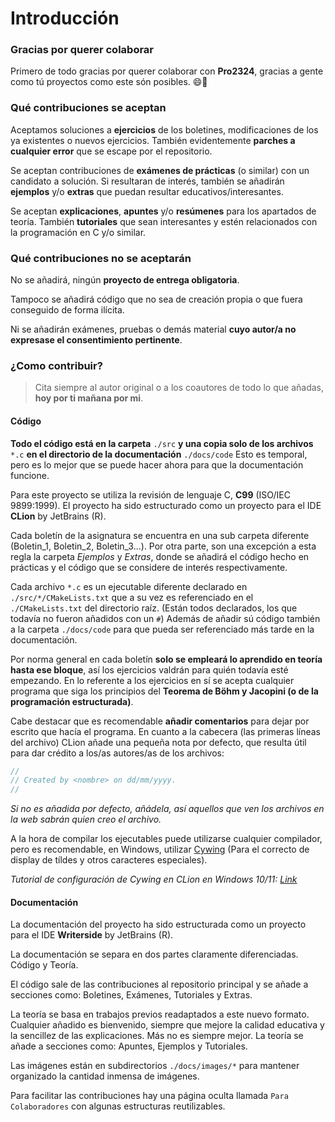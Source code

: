# Introducción

### Gracias por querer colaborar

Primero de todo gracias por querer colaborar con **Pro2324**, gracias a gente como tú proyectos como este són posibles.
😄🥰

### Qué contribuciones se aceptan

Aceptamos soluciones a **ejercicios** de los boletines, modificaciones de los ya existentes o nuevos ejercicios. También
evidentemente **parches a cualquier error** que se escape por el repositorio.

Se aceptan contribuciones de **exámenes de prácticas** (o similar) con un candidato a solución. Si resultaran de
interés, también se añadirán **ejemplos** y/o **extras** que puedan resultar educativos/interesantes.

Se aceptan **explicaciones**, **apuntes** y/o **resúmenes** para los apartados de teoría. También **tutoriales** que
sean interesantes y estén relacionados con la programación en C y/o similar.

### Qué contribuciones no se aceptarán

No se añadirá, ningún **proyecto de entrega obligatoria**.

Tampoco se añadirá código que no sea de creación propia o que fuera conseguido de forma ilícita.

Ni se añadirán exámenes, pruebas o demás material **cuyo autor/a no expresase el consentimiento pertinente**.

### ¿Como contribuir?

> Cita siempre al autor original o a los coautores de todo lo que añadas, **hoy por ti mañana por mi**.

#### Código

**Todo el código está en la carpeta** ``./src`` **y una copia solo de los archivos** ``*.c`` **en el directorio de la
documentación** ``./docs/code`` Esto es temporal, pero es lo mejor que se puede hacer ahora para que la documentación
funcione.

Para este proyecto se utiliza la revisión de lenguaje C, **C99** (ISO/IEC 9899:1999). El proyecto ha sido estructurado
como un proyecto para el IDE **CLion** by JetBrains (R).

Cada boletín de la asignatura se encuentra en una sub carpeta diferente (Boletin_1, Boletin_2, Boletin_3...). Por otra
parte, son una excepción a esta regla la carpeta *Ejemplos* y *Extras*, donde se añadirá el código hecho en prácticas y
el código que se considere de interés respectivamente.

Cada archivo ```*.c``` es un ejecutable diferente declarado en ``./src/*/CMakeLists.txt`` que a su vez es referenciado
en el ``./CMakeLists.txt`` del directorio raíz. (Están todos declarados, los que todavía no fueron añadidos con
un ``#``) Además de añadir sú código también a la carpeta ``./docs/code`` para que pueda ser referenciado más tarde en
la documentación.

Por norma general en cada boletín **solo se empleará lo aprendido en teoría hasta ese bloque**, así los ejercicios
valdrán
para quién todavía esté empezando. En lo referente a los ejercicios en sí se acepta cualquier programa que siga los
principios del **Teorema de Böhm y Jacopini (o de la programación estructurada)**.

Cabe destacar que es recomendable **añadir comentarios** para dejar por escrito que hacía el programa. En cuanto a la
cabecera (las primeras líneas del archivo) CLion añade una pequeña nota por defecto, que resulta útil para dar crédito a
los/as autores/as de los archivos:

```C
//
// Created by <nombre> on dd/mm/yyyy.
//
```

_Si no es añadida por defecto, añádela, así aquellos que ven los archivos en la web sabrán quien creo el archivo._

A la hora de compilar los ejecutables puede utilizarse cualquier compilador, pero es recomendable, en Windows,
utilizar [Cywing](https://www.cygwin.com) (Para el correcto de display de tíldes y otros caracteres especiales).

*Tutorial de configuración de Cywing en CLion en Windows
10/11: [Link](https://www.jetbrains.com/help/clion/quick-tutorial-on-configuring-clion-on-windows.html#Cygwin)*

#### Documentación

La documentación del proyecto ha sido estructurada como un proyecto para el IDE **Writerside** by JetBrains (R).

La documentación se separa en dos partes claramente diferenciadas. Código y Teoría.

El código sale de las contribuciones al repositorio principal y se añade a secciones como: Boletines, Exámenes,
Tutoriales y Extras.

La teoría se basa en trabajos previos readaptados a este nuevo formato. Cualquier añadido es bienvenido, siempre que
mejore la calidad educativa y la sencillez de las explicaciones. Más no es siempre mejor. La teoría se añade a secciones
como: Apuntes, Ejemplos y Tutoriales.

Las imágenes están en subdirectorios ``./docs/images/*`` para mantener organizado la cantidad inmensa de imágenes.

Para facilitar las contribuciones hay una página oculta llamada ``Para Colaboradores`` con algunas estructuras
reutilizables.